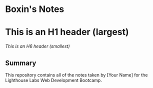 # Boxin's Notes

# This is an H1 header (largest)

###### This is an H6 header (smallest)

## Summary

This repository contains all of the notes taken by [Your Name] for the Lighthouse Labs Web Development Bootcamp.
